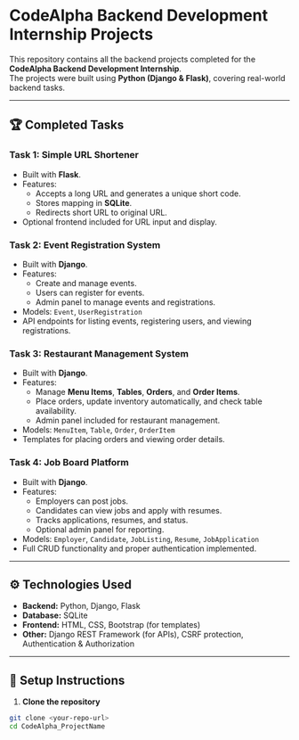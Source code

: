 # CodeAlpha Backend Development Internship Projects

This repository contains all the backend projects completed for the **CodeAlpha Backend Development Internship**.  
The projects were built using **Python (Django & Flask)**, covering real-world backend tasks.

---

## 🏆 Completed Tasks

### **Task 1: Simple URL Shortener**
- Built with **Flask**.
- Features:
  - Accepts a long URL and generates a unique short code.
  - Stores mapping in **SQLite**.
  - Redirects short URL to original URL.
- Optional frontend included for URL input and display.

### **Task 2: Event Registration System**
- Built with **Django**.
- Features:
  - Create and manage events.
  - Users can register for events.
  - Admin panel to manage events and registrations.
- Models: `Event`, `UserRegistration`
- API endpoints for listing events, registering users, and viewing registrations.

### **Task 3: Restaurant Management System**
- Built with **Django**.
- Features:
  - Manage **Menu Items**, **Tables**, **Orders**, and **Order Items**.
  - Place orders, update inventory automatically, and check table availability.
  - Admin panel included for restaurant management.
- Models: `MenuItem`, `Table`, `Order`, `OrderItem`
- Templates for placing orders and viewing order details.

### **Task 4: Job Board Platform**
- Built with **Django**.
- Features:
  - Employers can post jobs.
  - Candidates can view jobs and apply with resumes.
  - Tracks applications, resumes, and status.
  - Optional admin panel for reporting.
- Models: `Employer`, `Candidate`, `JobListing`, `Resume`, `JobApplication`
- Full CRUD functionality and proper authentication implemented.

---

## ⚙️ Technologies Used
- **Backend:** Python, Django, Flask
- **Database:** SQLite
- **Frontend:** HTML, CSS, Bootstrap (for templates)
- **Other:** Django REST Framework (for APIs), CSRF protection, Authentication & Authorization

---

## 🚀 Setup Instructions

1. **Clone the repository**
```bash
git clone <your-repo-url>
cd CodeAlpha_ProjectName
